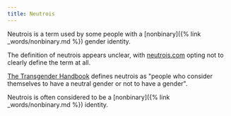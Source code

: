```yaml
---
title: Neutrois
---
```


Neutrois is a term used by some people with a [nonbinary]({% link _words/nonbinary.md %}) gender identity.

The definition of neutrois appears unclear, with [neutrois.com](https://neutrois.com/) opting not to clearly define the term at all.

[The Transgender Handbook](https://books.google.co.uk/books?id=ty3fAQAACAAJ) defines neutrois as "people who consider themselves to have a neutral gender or not to have a gender".

Neutrois is often considered to be a [nonbinary]({% link _words/nonbinary.md %}) identity.